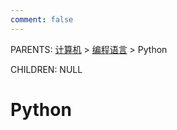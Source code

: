 ```yaml
---
comment: false
---
```


PARENTS: [计算机](/gknows/计算机) > [编程语言](/gknows/编程语言) > Python

CHILDREN: NULL

# Python
